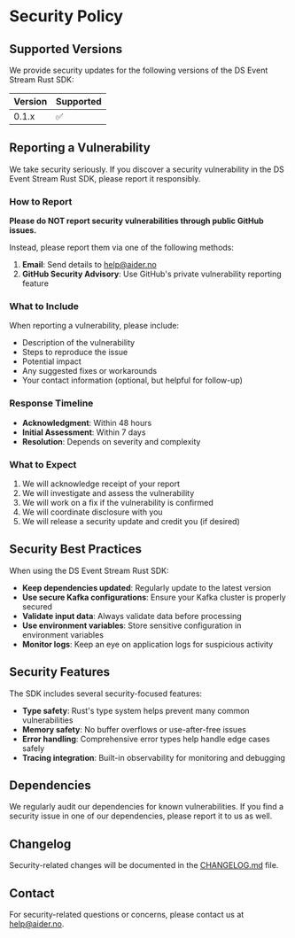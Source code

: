# Security Policy

## Supported Versions

We provide security updates for the following versions of the DS Event Stream Rust SDK:

| Version | Supported          |
| ------- | ------------------ |
| 0.1.x   | :white_check_mark: |

## Reporting a Vulnerability

We take security seriously. If you discover a security vulnerability in the DS Event Stream Rust SDK, please report it responsibly.

### How to Report

**Please do NOT report security vulnerabilities through public GitHub issues.**

Instead, please report them via one of the following methods:

1. **Email**: Send details to <help@aider.no>
2. **GitHub Security Advisory**: Use GitHub's private vulnerability reporting feature

### What to Include

When reporting a vulnerability, please include:

- Description of the vulnerability
- Steps to reproduce the issue
- Potential impact
- Any suggested fixes or workarounds
- Your contact information (optional, but helpful for follow-up)

### Response Timeline

- **Acknowledgment**: Within 48 hours
- **Initial Assessment**: Within 7 days
- **Resolution**: Depends on severity and complexity

### What to Expect

1. We will acknowledge receipt of your report
2. We will investigate and assess the vulnerability
3. We will work on a fix if the vulnerability is confirmed
4. We will coordinate disclosure with you
5. We will release a security update and credit you (if desired)

## Security Best Practices

When using the DS Event Stream Rust SDK:

- **Keep dependencies updated**: Regularly update to the latest version
- **Use secure Kafka configurations**: Ensure your Kafka cluster is properly secured
- **Validate input data**: Always validate data before processing
- **Use environment variables**: Store sensitive configuration in environment variables
- **Monitor logs**: Keep an eye on application logs for suspicious activity

## Security Features

The SDK includes several security-focused features:

- **Type safety**: Rust's type system helps prevent many common vulnerabilities
- **Memory safety**: No buffer overflows or use-after-free issues
- **Error handling**: Comprehensive error types help handle edge cases safely
- **Tracing integration**: Built-in observability for monitoring and debugging

## Dependencies

We regularly audit our dependencies for known vulnerabilities. If you find a security issue in one of our dependencies, please report it to us as well.

## Changelog

Security-related changes will be documented in the [CHANGELOG.md](CHANGELOG.md) file.

## Contact

For security-related questions or concerns, please contact us at <help@aider.no>.
